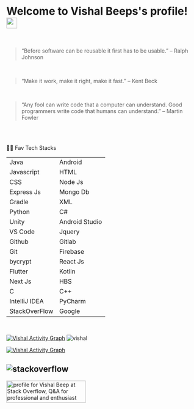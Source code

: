 <h1>
  Welcome to Vishal Beeps's profile!
  <img src="https://media.giphy.com/media/hvRJCLFzcasrR4ia7z/giphy.gif" width="28">
</h1>

<br>

> “Before software can be reusable it first has to be usable.” – Ralph Johnson

<br>


> “Make it work, make it right, make it fast.” – Kent Beck

<br>


> “Any fool can write code that a computer can understand. Good programmers write code that humans can understand.” – Martin Fowler

<br>
<br>

👩‍💻 Fav Tech Stacks

|               |               |
| ------------- | ------------- |
| Java  | Android  |
| Javascript  | HTML  |
| CSS | Node Js |
| Express Js | Mongo Db |
| Gradle | XML |
| Python | C# |
| Unity | Android Studio |
| VS Code | Jquery |
| Github | Gitlab |
| Git | Firebase |
| bycrypt | React Js |
| Flutter | Kotlin |
|Next Js | HBS |
| C | C++ |
| IntelliJ IDEA | PyCharm |
| StackOverFlow | Google |



<br>

<p>
  <a  href="https://github-readme-stats.vercel.app/api?username=Vishal-beep136&count_private=true&show_icons=true&theme=radical"><img alt="Vishal Activity Graph" src="https://github-readme-stats.vercel.app/api?username=Vishal-beep136&count_private=true&show_icons=true&theme=radical" /></a>
  <img src="http://github-readme-streak-stats.herokuapp.com?user=Vishal-beep136&theme=dracula" alt="vishal" />
</p>
 
 <p>
   <a href="https://github-readme-stats.vercel.app/api/top-langs/?username=Vishal-beep136&theme=radical&langs_count=20&layout=compact"><img alt="Vishal Activity Graph" src="https://github-readme-stats.vercel.app/api/top-langs/?username=Vishal-beep136&theme=radical&langs_count=20&layout=compact" /></a> 
 </p>
 
 <h2> <img align="center" src="https://github.com/keikomori/icons-badges/blob/master/badges/Stackoverflow/stackoverflow.svg" alt="stackoverflow" /> </h2>
 <a href="https://stackoverflow.com/users/15739040/vishal-beep"><img src="https://stackoverflow.com/users/flair/15739040.png" width="208" height="58" alt="profile for Vishal Beep at Stack Overflow, Q&amp;A for professional and enthusiast programmers" title="profile for Vishal Beep at Stack Overflow, Q&amp;A for professional and enthusiast programmers"></a>
  </p>
